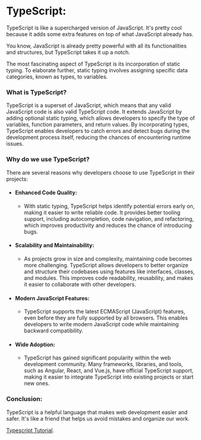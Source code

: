 # TypeScript:

TypeScript is like a supercharged version of JavaScript. It's pretty cool because it adds some extra features on top of what JavaScript already has.

You know, JavaScript is already pretty powerful with all its functionalities and structures, but TypeScript takes it up a notch.

The most fascinating aspect of TypeScript is its incorporation of static typing. To elaborate further, static typing involves assigning specific data categories, known as types, to variables.

### What is TypeScript?

TypeScript is a superset of JavaScript, which means that any valid JavaScript code is also valid TypeScript code. It extends JavaScript by adding optional static typing, which allows developers to specify the type of variables, function parameters, and return values. By incorporating types, TypeScript enables developers to catch errors and detect bugs during the development process itself, reducing the chances of encountering runtime issues.

### Why do we use TypeScript?

There are several reasons why developers choose to use TypeScript in their projects:

- #### Enhanced Code Quality:
  - With static typing, TypeScript helps identify potential errors early on, making it easier to write reliable code. It provides better tooling support, including autocompletion, code navigation, and refactoring, which improves productivity and reduces the chance of introducing bugs.
- #### Scalability and Maintainability:
  - As projects grow in size and complexity, maintaining code becomes more challenging. TypeScript allows developers to better organize and structure their codebases using features like interfaces, classes, and modules. This improves code readability, reusability, and makes it easier to collaborate with other developers.
- #### Modern JavaScript Features:
  - TypeScript supports the latest ECMAScript (JavaScript) features, even before they are fully supported by all browsers. This enables developers to write modern JavaScript code while maintaining backward compatibility.
- #### Wide Adoption:
  - TypeScript has gained significant popularity within the web development community. Many frameworks, libraries, and tools, such as Angular, React, and Vue.js, have official TypeScript support, making it easier to integrate TypeScript into existing projects or start new ones.

### Conclusion:

TypeScript is a helpful language that makes web development easier and safer. It's like a friend that helps us avoid mistakes and organize our work.

[Typescript Tutorial](https://www.youtube.com/watch?v=BCg4U1FzODs&t=2766s&pp=ygUcdHlwZXNjcnlwdCB0dXRvcmlhbCB0cmF2ZXJzeQ%3D%3D).
